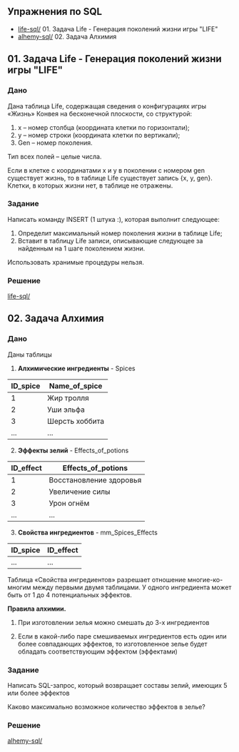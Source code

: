 ## Упражнения по SQL
- [life-sql/](./life-sql/)   01. Задача Life - Генерация поколений жизни игры "LIFE"
- [alhemy-sql/](./alhemy-sql/) 02. Задача Алхимия

## 01. Задача Life - Генерация поколений жизни игры "LIFE"

### Дано
Дана таблица Life, содержащая сведения о конфигурациях игры «Жизнь» Конвея на бесконечной плоскости, со структурой: 
1)  x – номер столбца (координата клетки по горизонтали);
2)  y – номер строки (координата клетки по вертикали);
3)	Gen – номер поколения.

Тип всех полей – целые числа.

Если в клетке с координатами x и y в поколении с номером gen существует жизнь, то в таблице Life существует запись {x, y, gen}. Клетки, в которых жизни нет, в таблице не отражены.

### Задание
Написать команду INSERT (1 штука :), которая выполнит следующее:
1)	Определит максимальный номер поколения жизни в таблице Life;
2)	Вставит в таблицу Life записи, описывающие следующее за найденным на 1 шаге поколением жизни.

Использовать хранимые процедуры нельзя.


### Решение

[life-sql/](./life-sql/)



## 02. Задача Алхимия

### Дано
Даны таблицы

1.  **Алхимические ингредиенты** - Spices

|             ID_spice            |          Name_of_spice          |
|--------------------------------|--------------------------------|
| 1 | Жир тролля |
| 2 | Уши эльфа |
| 3 | Шерсть хоббита |
| ... | ... |

2.  **Эффекты зелий** - Effects_of_potions
  
|             ID_effect            |          Effects_of_potions          |
|--------------------------------|--------------------------------|
| 1 | Восстановление здоровья |
| 2 | Увеличение силы |
| 3 | Урон огнём |
| ... | ... |

3.  **Свойства ингредиентов** -  mm_Spices_Effects

|             ID_spice            |          ID_effect          |
|--------------------------------|--------------------------------|
| ... | ... |

Таблица «Свойства ингредиентов» разрешает отношение многие-ко-многим между первыми двумя таблицами.  У одного ингредиента может быть от 1 до 4 потенциальных эффектов.

**Правила алхимии.**

1.	При изготовлении зелья можно смешать до 3-х ингредиентов

2.	Если в какой-либо паре смешиваемых ингредиентов есть один или более совпадающих эффектов, то изготовленное зелье будет обладать соответствующим эффектом (эффектами)

### Задание

Написать SQL-запрос, который возвращает составы зелий, имеющих 5 или более эффектов

Каково максимально возможное количество эффектов в зелье?


### Решение

[alhemy-sql/](./alhemy-sql/)

